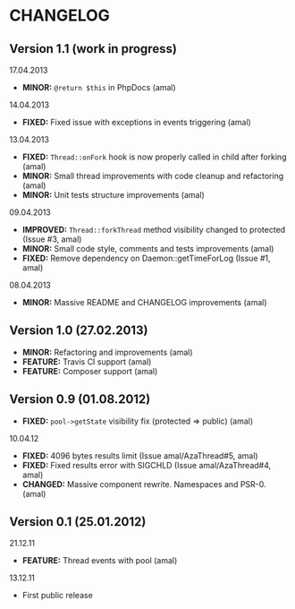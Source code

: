 CHANGELOG
=========

## Version 1.1 (work in progress)

17.04.2013
- **MINOR:** `@return $this` in PhpDocs (amal)

14.04.2013
- **FIXED:** Fixed issue with exceptions in events triggering (amal)

13.04.2013
- **FIXED:** `Thread::onFork` hook is now properly called in child after forking (amal)
- **MINOR:** Small thread improvements with code cleanup and refactoring (amal)
- **MINOR:** Unit tests structure improvements (amal)

09.04.2013
- **IMPROVED:** `Thread::forkThread` method visibility changed to protected (Issue #3, amal)
- **MINOR:** Small code style, comments and tests improvements (amal)
- **FIXED:** Remove dependency on Daemon::getTimeForLog (Issue #1, amal)

08.04.2013
- **MINOR:** Massive README and CHANGELOG improvements (amal)


## Version 1.0 (27.02.2013)
- **MINOR:** Refactoring and improvements (amal)
- **FEATURE:** Travis CI support (amal)
- **FEATURE:** Composer support (amal)


## Version 0.9 (01.08.2012)
- **FIXED:** `pool->getState` visibility fix (protected => public) (amal)

10.04.12
- **FIXED:** 4096 bytes results limit (Issue amal/AzaThread#5, amal)
- **FIXED:** Fixed results error with SIGCHLD (Issue amal/AzaThread#4, amal)
- **CHANGED:** Massive component rewrite. Namespaces and PSR-0. (amal)


## Version 0.1 (25.01.2012)
21.12.11
- **FEATURE:** Thread events with pool (amal)

13.12.11
- First public release
